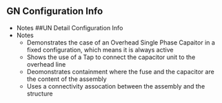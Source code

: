 ## GN Configuration Info
  - Notes
##UN Detail Configuration Info
  - Notes
    - Demonstrates the case of an Overhead Single Phase Capaitor in a fixed configuration, which means it is always active
    - Shows the use of a Tap to connect the capacitor unit to the overhead line
    - Deomonstrates containment where the fuse and the capacitor are the content of the assembly
    - Uses a connectivity assocation between the assembly and the structure
    
